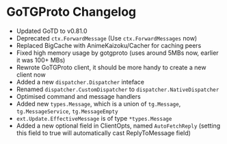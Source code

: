 # GoTGProto Changelog

- Updated GoTD to v0.81.0
- Deprecated `ctx.ForwardMessage` (Use `ctx.ForwardMessages` now)
- Replaced BigCache with AnimeKaizoku/Cacher for caching peers
- Fixed high memory usage by gotgproto (uses around 5MBs now, earlier it was 100+ MBs)
- Rewrote GoTGProto client, it should be more handy to create a new client now
- Added a new `dispatcher.Dispatcher` inteface
- Renamed `dispatcher.CustomDispatcher` to `dispatcher.NativeDispatcher`
- Optimised command and message handlers
- Added new `types.Message`, which is a union of `tg.Message`, `tg.MessageService`, `tg.MessageEmpty`
- `ext.Update.EffectiveMessage` is of type `*types.Message`
- Added a new optional field in ClientOpts, named `AutoFetchReply` (setting this field to true will automatically cast ReplyToMessage field)